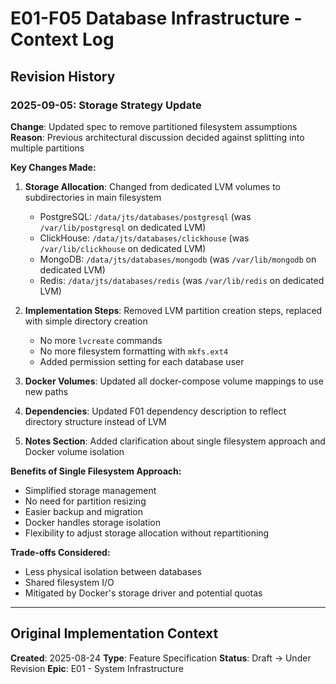 # E01-F05 Database Infrastructure - Context Log

## Revision History

### 2025-09-05: Storage Strategy Update

**Change**: Updated spec to remove partitioned filesystem assumptions
**Reason**: Previous architectural discussion decided against splitting into multiple partitions

**Key Changes Made:**

1. **Storage Allocation**: Changed from dedicated LVM volumes to subdirectories in main filesystem
   - PostgreSQL: `/data/jts/databases/postgresql` (was `/var/lib/postgresql` on dedicated LVM)
   - ClickHouse: `/data/jts/databases/clickhouse` (was `/var/lib/clickhouse` on dedicated LVM)
   - MongoDB: `/data/jts/databases/mongodb` (was `/var/lib/mongodb` on dedicated LVM)
   - Redis: `/data/jts/databases/redis` (was `/var/lib/redis` on dedicated LVM)

2. **Implementation Steps**: Removed LVM partition creation steps, replaced with simple directory creation
   - No more `lvcreate` commands
   - No more filesystem formatting with `mkfs.ext4`
   - Added permission setting for each database user

3. **Docker Volumes**: Updated all docker-compose volume mappings to use new paths

4. **Dependencies**: Updated F01 dependency description to reflect directory structure instead of LVM

5. **Notes Section**: Added clarification about single filesystem approach and Docker volume isolation

**Benefits of Single Filesystem Approach:**

- Simplified storage management
- No need for partition resizing
- Easier backup and migration
- Docker handles storage isolation
- Flexibility to adjust storage allocation without repartitioning

**Trade-offs Considered:**

- Less physical isolation between databases
- Shared filesystem I/O
- Mitigated by Docker's storage driver and potential quotas

---

## Original Implementation Context

**Created**: 2025-08-24
**Type**: Feature Specification
**Status**: Draft → Under Revision
**Epic**: E01 - System Infrastructure

